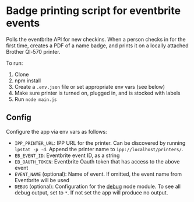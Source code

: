 # Badge printing script for eventbrite events

Polls the eventbrite API for new checkins.  When a person checks in for the first time, creates a PDF of a name badge, and prints it on a locally attached Brother Ql-570 printer.

To run:

1. Clone
2. npm install
3. Create a `.env.json` file or set appropriate env vars (see below)
4. Make sure printer is turned on, plugged in, and is stocked with labels
5. Run `node main.js`

## Config

Configure the app via env vars as follows:

* `IPP_PRINTER_URL`: IPP URL for the printer.  Can be discovered by running `lpstat -p -d`.  Append the printer name to `ipp://localhost/printers/`.
* `EB_EVENT_ID`: Eventbrite event ID, as a string
* `EB_OAUTH_TOKEN`: Eventbrite Oauth token that has access to the above event
* `EVENT_NAME` (optional): Name of event.  If omitted, the event name from Eventbrite will be used
* `DEBUG` (optional): Configuration for the [debug](https://github.com/visionmedia/debug) node module.  To see all debug output, set to `*`.  If not set the app will produce no output.
